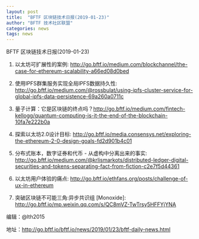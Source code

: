 ```yaml
---
layout: post
title:  "BFTF 区块链技术日报(2019-01-23)"
author: "BFTF 技术社区联盟"
categories: news
tags: news
---
```


BFTF 区块链技术日报(2019-01-23)

1. 以太坊可扩展性的案例: <http://go.bftf.io/medium.com/blockchannel/the-case-for-ethereum-scalability-a66ed08d0bed>

2. 使用IPFS群集服务实现全局IPFS数据持久性: <http://go.bftf.io/medium.com/@rossbulat/using-ipfs-cluster-service-for-global-ipfs-data-persistence-69a260a0711c>

3. 量子计算：它是区块链的终点吗？<http://go.bftf.io/medium.com/fintech-kellogg/quantum-computing-is-it-the-end-of-the-blockchain-10fa7e222b0a>

4. 探索以太坊2.0设计目标: <http://go.bftf.io/media.consensys.net/exploring-the-ethereum-2-0-design-goals-fd2d901b4c01>

5. 分布式账本，数字证券和代币 - 从虚构中分离出来的事实: <http://go.bftf.io/medium.com/@krlismarkots/distributed-ledger-digital-securities-and-tokens-separating-fact-from-fiction-c2e7f5d44361>

6. 以太坊用户体验的痛点: <http://go.bftf.io/ethfans.org/posts/challenge-of-ux-in-ethereum>

7. 突破区块链不可能三角:异步共识组 [Monoxide]: <http://go.bftf.io/mp.weixin.qq.com/s/QC8mVZ-TwTrsy5HFFYjYNA>

编辑：@lth2015

地址：http://go.bftf.io/bftf.io/news/2019/01/23/bftf-daily-news.html
